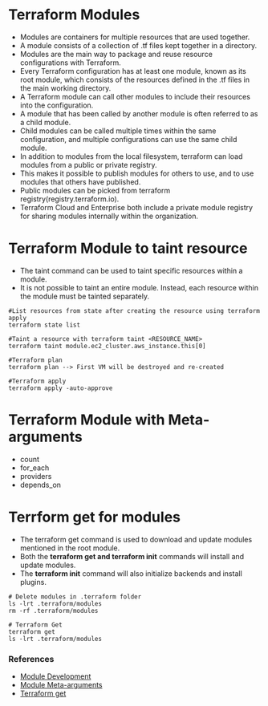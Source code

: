 # Terraform Modules
- Modules are containers for multiple resources that are used together.
- A module consists of a collection of .tf files kept together in a directory.
- Modules are the main way to package and reuse resource configurations with Terraform.
- Every Terraform configuration has at least one module, known as its root module, which consists of the resources defined in the .tf files in the main working directory.
- A Terraform module can call other modules to include their resources into the configuration.
- A module that has been called by another module is often referred to as a child module.
- Child modules can be called multiple times within the same configuration, and multiple configurations can use the same child module.
- In addition to modules from the local filesystem, terraform can load modules from a public or private registry.
- This makes it possible to publish modules for others to use, and to use modules that others have published.
- Public modules can be picked from terraform registry(registry.terraform.io).
- Terraform Cloud and Enterprise both include a private module registry for sharing modules internally within the organization.

# Terraform Module to taint resource
- The taint command can be used to taint specific resources within a module.
- It is not possible to taint an entire module. Instead, each resource within the module must be tainted separately.
```
#List resources from state after creating the resource using terraform apply
terraform state list

#Taint a resource with terraform taint <RESOURCE_NAME>
terraform taint module.ec2_cluster.aws_instance.this[0]

#Terraform plan
terraform plan --> First VM will be destroyed and re-created

#Terraform apply
terraform apply -auto-approve
```

# Terraform Module with Meta-arguments
- count
- for_each
- providers
- depends_on

# Terrform get for modules
- The terraform get command is used to download and update modules mentioned in the root module.
- Both the **terraform get and terraform init** commands will install and update modules.
- The **terraform init** command will also initialize backends and install plugins.
```
# Delete modules in .terraform folder
ls -lrt .terraform/modules
rm -rf .terraform/modules

# Terraform Get
terraform get
ls -lrt .terraform/modules
```

### References
- [Module Development](https://www.terraform.io/docs/language/modules/develop/index.html)
- [Module Meta-arguments](https://www.terraform.io/docs/language/meta-arguments/module-providers.html)
- [Terraform get](https://www.terraform.io/docs/cli/commands/get.html)